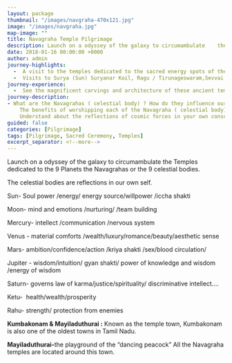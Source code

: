 ```yaml
---
layout: package
thumbnail: "/images/navgraha-470x121.jpg"
image: "/images/navgraha.jpg"
map-image: ""
title: Navagraha Temple Pilgrimage
description: Launch on a odyssey of the galaxy to circumambulate    the Temples dedicated to the 9 Planets the Navagrahas or the 9     celestial bodies.
date: 2018-01-16 00:00:00 +0000
author: admin
journey-highlights:
  -  A visit to the temples dedicated to the sacred energy spots of the nine celestial bodies.
  -  Visits to Surya (Sun) Suryanar Koil, Ragu / Tirunageswaram,Sevvai      (Mars) Vaitheeswaran Koil, Chandran (Moon) Thingaloor, Sani (Saturn) Thirunallar, Sukran (Venus) Kanchanur,Kethu / Keezha perumpallam,Guru (Jupiter) / Alangudi,Budhan (Mercury) Thiruvengadu  
journey-experience: 
  -  See the magnificent carvings and architecture of these ancient temples dedicated to the sacred energy spots of  the nine celestial bodies. Understand the history and  engage in the stories behind each of the temple. As you hear the stories you make connections with your own life experiences and patterns. Praying at these temples with awareness and understanding helps us release our own patterns as we recognize them, leading us towards a more transformed life.
journey-description:
- What are the Navagrahas ( celestial body) ? How do they influence our     existence.Learn about what each Navgraha (celestial body) represents
    The benefits of worshipping each of the Navagraha ( celestial body)
    Understand about the reflections of cosmic forces in your own consciousness
guided: false
categories: [Pilgrimage]
tags: [Pilgrimage, Sacred Ceremony, Temples]
excerpt_separator: <!--more-->
---
```

<p>Launch on a odyssey of the galaxy to circumambulate the Temples dedicated to the 9 Planets the Navagrahas or the 9 celestial bodies.<!--more--></p>
<p>The celestial bodies are reflections in our own self.</p>
<p>Sun- Soul power /energy/ energy source/willpower /iccha shakti</p>
<p>Moon- mind and emotions /nurturing/ /team building</p>
<p>Mercury- intellect /communication /nervous system </p>
<p>Venus - material comforts /wealth/luxury/romance/beauty/aesthetic sense</p>
<p>Mars- ambition/confidence/action /kriya shakti /sex/blood circulation/</p>
<p>Jupiter - wisdom/intuition/ gyan shakti/ power of knowledge and wisdom /energy of wisdom</p>
<p>Saturn- governs law of karma/justice/spirituality/ discriminative intellect….</p>
<p>Ketu-  health/wealth/prosperity</p>
<p>Rahu- strength/ protection from enemies</p>
<p><strong>Kumbakonam &amp; Mayiladuthurai :</strong> Known as the temple town, Kumbakonam is also one of the oldest towns in Tamil Nadu.</p>
<p><strong>Mayiladuthurai-</strong>the playground of the “dancing peacock” All the Navagraha temples are located around this town.</p>
